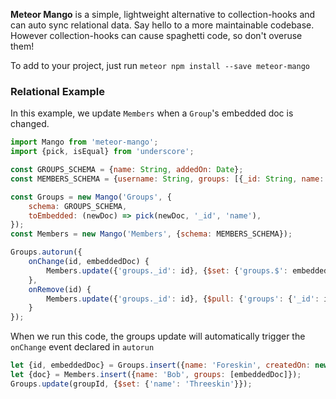 **Meteor Mango** is a simple, lightweight alternative to collection-hooks and can auto sync relational data. Say hello to a more maintainable codebase. However collection-hooks can cause spaghetti code, so don't overuse them!

To add to your project, just run `meteor npm install --save meteor-mango`

### Relational Example

In this example, we update `Members` when a `Group`'s embedded doc is changed.

```javascript
import Mango from 'meteor-mango';
import {pick, isEqual} from 'underscore';

const GROUPS_SCHEMA = {name: String, addedOn: Date};
const MEMBERS_SCHEMA = {username: String, groups: [{_id: String, name: String}]};

const Groups = new Mango('Groups', {
    schema: GROUPS_SCHEMA,
    toEmbedded: (newDoc) => pick(newDoc, '_id', 'name'),
});
const Members = new Mango('Members', {schema: MEMBERS_SCHEMA});

Groups.autorun({
    onChange(id, embeddedDoc) {
        Members.update({'groups._id': id}, {$set: {'groups.$': embeddedDoc}}, {multi:true});
    },
    onRemove(id) {
        Members.update({'groups._id': id}, {$pull: {'groups': {'_id': id}}}, {multi:true});
    }
});
```

When we run this code, the groups update will automatically trigger the `onChange` event declared in `autorun`

```javascript
let {id, embeddedDoc} = Groups.insert({name: 'Foreskin', createdOn: new Date()});
let {doc} = Members.insert({name: 'Bob', groups: [embeddedDoc]});
Groups.update(groupId, {$set: {'name': 'Threeskin'}});
```